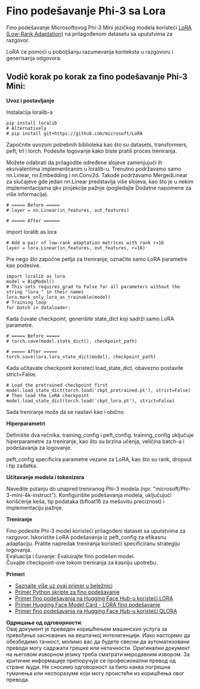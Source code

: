 # **Fino podešavanje Phi-3 sa Lora**

Fino podešavanje Microsoftovog Phi-3 Mini jezičkog modela koristeći [LoRA (Low-Rank Adaptation)](https://github.com/microsoft/LoRA?WT.mc_id=aiml-138114-kinfeylo) na prilagođenom datasetu sa uputstvima za razgovor.

LoRA će pomoći u poboljšanju razumevanja konteksta u razgovoru i generisanja odgovora.

## Vodič korak po korak za fino podešavanje Phi-3 Mini:

**Uvoz i postavljanje**

Instalacija loralib-a

```
pip install loralib
# Alternatively
# pip install git+https://github.com/microsoft/LoRA

```

Započnite uvozom potrebnih biblioteka kao što su datasets, transformers, peft, trl i torch. Podesite logovanje kako biste pratili proces treniranja.

Možete odabrati da prilagodite određene slojeve zamenjujući ih ekvivalentima implementiranim u loralib-u. Trenutno podržavamo samo nn.Linear, nn.Embedding i nn.Conv2d. Takođe podržavamo MergedLinear za slučajeve gde jedan nn.Linear predstavlja više slojeva, kao što je u nekim implementacijama qkv projekcije pažnje (pogledajte Dodatne napomene za više informacija).

```
# ===== Before =====
# layer = nn.Linear(in_features, out_features)
```

```
# ===== After ======
```

import loralib as lora

```
# Add a pair of low-rank adaptation matrices with rank r=16
layer = lora.Linear(in_features, out_features, r=16)
```

Pre nego što započne petlja za treniranje, označite samo LoRA parametre kao podesive.

```
import loralib as lora
model = BigModel()
# This sets requires_grad to False for all parameters without the string "lora_" in their names
lora.mark_only_lora_as_trainable(model)
# Training loop
for batch in dataloader:
```

Kada čuvate checkpoint, generišite state_dict koji sadrži samo LoRA parametre.

```
# ===== Before =====
# torch.save(model.state_dict(), checkpoint_path)
```
```
# ===== After =====
torch.save(lora.lora_state_dict(model), checkpoint_path)
```

Kada učitavate checkpoint koristeći load_state_dict, obavezno postavite strict=False.

```
# Load the pretrained checkpoint first
model.load_state_dict(torch.load('ckpt_pretrained.pt'), strict=False)
# Then load the LoRA checkpoint
model.load_state_dict(torch.load('ckpt_lora.pt'), strict=False)
```

Sada treniranje može da se nastavi kao i obično.

**Hiperparametri**

Definišite dva rečnika: training_config i peft_config. training_config uključuje hiperparametre za treniranje, kao što su brzina učenja, veličina batch-a i podešavanja za logovanje.

peft_config specificira parametre vezane za LoRA, kao što su rank, dropout i tip zadatka.

**Učitavanje modela i tokenizera**

Navedite putanju do unapred treniranog Phi-3 modela (npr. "microsoft/Phi-3-mini-4k-instruct"). Konfigurišite podešavanja modela, uključujući korišćenje keša, tip podataka (bfloat16 za mešovitu preciznost) i implementaciju pažnje.

**Treniranje**

Fino podesite Phi-3 model koristeći prilagođeni dataset sa uputstvima za razgovor. Iskoristite LoRA podešavanja iz peft_config za efikasnu adaptaciju. Pratite napredak treniranja koristeći specificiranu strategiju logovanja.  
Evaluacija i čuvanje: Evaluirajte fino podešen model.  
Čuvajte checkpoint-ove tokom treniranja za kasniju upotrebu.

**Primeri**
- [Saznajte više uz ovaj primer u beležnici](../../../../code/03.Finetuning/Phi_3_Inference_Finetuning.ipynb)
- [Primer Python skripte za fino podešavanje](../../../../code/03.Finetuning/FineTrainingScript.py)
- [Primer fino podešavanja na Hugging Face Hub-u koristeći LORA](../../../../code/03.Finetuning/Phi-3-finetune-lora-python.ipynb)
- [Primer Hugging Face Model Card - LORA fino podešavanje](https://huggingface.co/microsoft/Phi-3-mini-4k-instruct/blob/main/sample_finetune.py)
- [Primer fino podešavanja na Hugging Face Hub-u koristeći QLORA](../../../../code/03.Finetuning/Phi-3-finetune-qlora-python.ipynb)

**Одрицање од одговорности**:  
Овај документ је преведен коришћењем машинских услуга за превођење заснованих на вештачкој интелигенцији. Иако настојимо да обезбедимо тачност, молимо вас да будете свесни да аутоматизовани преводи могу садржати грешке или нетачности. Оригинални документ на његовом изворном језику треба сматрати меродавним извором. За критичне информације препоручује се професионални превод од стране људи. Не сносимо одговорност за било каква погрешна тумачења или неспоразуме који могу проистећи из коришћења овог превода.